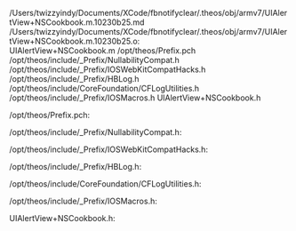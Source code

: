 /Users/twizzyindy/Documents/XCode/fbnotifyclear/.theos/obj/armv7/UIAlertView+NSCookbook.m.10230b25.md /Users/twizzyindy/Documents/XCode/fbnotifyclear/.theos/obj/armv7/UIAlertView+NSCookbook.m.10230b25.o: \
  UIAlertView+NSCookbook.m /opt/theos/Prefix.pch \
  /opt/theos/include/_Prefix/NullabilityCompat.h \
  /opt/theos/include/_Prefix/IOSWebKitCompatHacks.h \
  /opt/theos/include/_Prefix/HBLog.h \
  /opt/theos/include/CoreFoundation/CFLogUtilities.h \
  /opt/theos/include/_Prefix/IOSMacros.h UIAlertView+NSCookbook.h

/opt/theos/Prefix.pch:

/opt/theos/include/_Prefix/NullabilityCompat.h:

/opt/theos/include/_Prefix/IOSWebKitCompatHacks.h:

/opt/theos/include/_Prefix/HBLog.h:

/opt/theos/include/CoreFoundation/CFLogUtilities.h:

/opt/theos/include/_Prefix/IOSMacros.h:

UIAlertView+NSCookbook.h:
